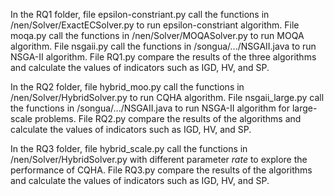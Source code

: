 In the RQ1 folder, file epsilon-constriant.py call the functions in /nen/Solver/ExactECSolver.py to run epsilon-constriant algorithm.
File moqa.py call the functions in /nen/Solver/MOQASolver.py to run MOQA algorithm.
File nsgaii.py call the functions in /songua/.../NSGAII.java to run NSGA-II algorithm.
File RQ1.py compare the results of the three algorithms and calculate the values ​​of indicators such as IGD, HV, and SP.

In the RQ2 folder, file hybrid_moo.py call the functions in /nen/Solver/HybridSolver.py to run CQHA algorithm.
File nsgaii_large.py call the functions in /songua/.../NSGAII.java to run NSGA-II algorithm for large-scale problems.
File RQ2.py compare the results of the algorithms and calculate the values ​​of indicators such as IGD, HV, and SP.

In the RQ3 folder, file hybrid_scale.py call the functions in /nen/Solver/HybridSolver.py with different parameter *rate* to explore the performance of CQHA.
File RQ3.py compare the results of the algorithms and calculate the values ​​of indicators such as IGD, HV, and SP.
